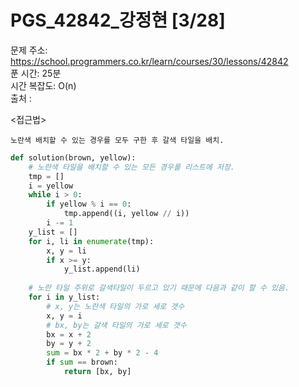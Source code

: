 # PGS_42842_강정현 [3/28] </br>
문제 주소: https://school.programmers.co.kr/learn/courses/30/lessons/42842 </br>
푼 시간: 25분 </br>
시간 복잡도: O(n) </br>
출처 : 

<접근법>
```
노란색 배치할 수 있는 경우를 모두 구한 후 갈색 타일을 배치. 
```


```python
def solution(brown, yellow):
    # 노란색 타일을 배치할 수 있는 모든 경우를 리스트에 저장.
    tmp = []
    i = yellow
    while i > 0:
        if yellow % i == 0:
            tmp.append((i, yellow // i))
        i -= 1   
    y_list = []
    for i, li in enumerate(tmp):
        x, y = li
        if x >= y:
            y_list.append(li)
    
    # 노란 타일 주위로 갈색타일이 두르고 있기 때문에 다음과 같이 할 수 있음.
    for i in y_list:
        # x, y는 노란색 타일의 가로 세로 갯수
        x, y = i
        # bx, by는 갈색 타일의 가로 세로 갯수
        bx = x + 2
        by = y + 2
        sum = bx * 2 + by * 2 - 4
        if sum == brown:
            return [bx, by]
    
```

